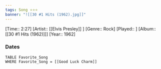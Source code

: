 ```yaml
---
tags: Song ⭐⭐⭐ 
banner: "![[30 #1 Hits (1962).jpg]]"
---
```

[Time:: 2:27]
[Artist:: [[Elvis Presley]] ]
[Genre:: Rock]
[Played:: ]
[Album:: [[30 #1 Hits (1962)]]]
[Year:: 1962]
### Dates
````dataview
TABLE Favorite_Song
WHERE Favorite_Song = [[Good Luck Charm]]
````
